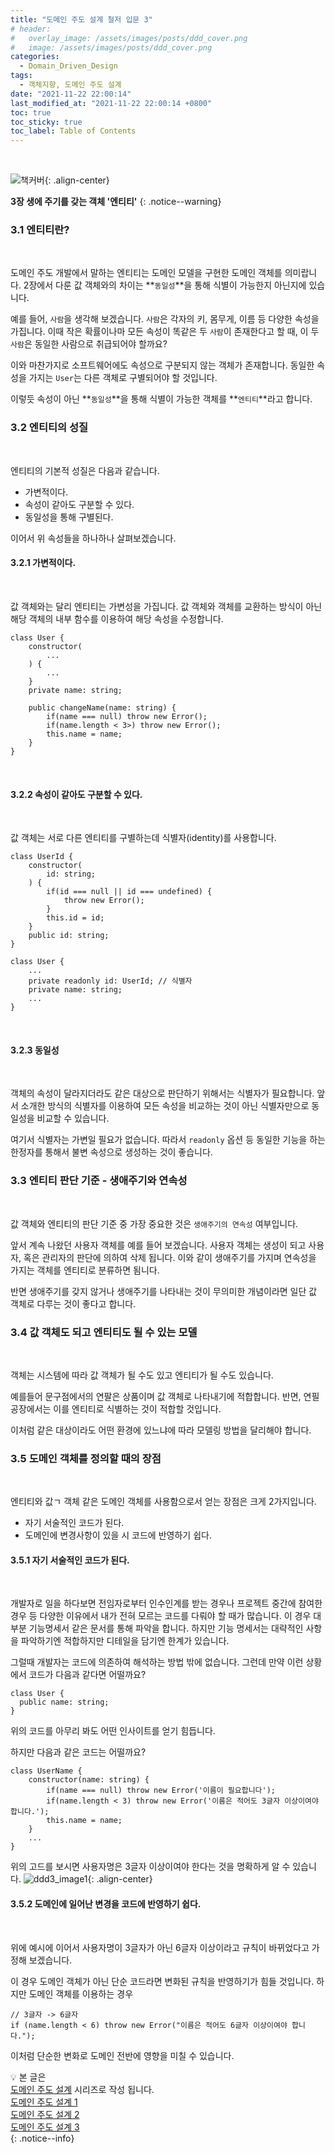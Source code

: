 ```yaml
---
title: "도메인 주도 설계 철저 입문 3"
# header:
#   overlay_image: /assets/images/posts/ddd_cover.png
#   image: /assets/images/posts/ddd_cover.png
categories:
  - Domain_Driven_Design
tags:
  - 객체지향, 도메인 주도 설계
date: "2021-11-22 22:00:14"
last_modified_at: "2021-11-22 22:00:14 +0800"
toc: true
toc_sticky: true
toc_label: Table of Contents
---
```

<br>

![책커버](/assets/images/posts/ddd_cover.png){: .align-center}
<br>

**3장 생에 주기를 갖는 객체 '엔티티'**
{: .notice--warning}
<br>

### 3.1 엔티티란?
<br>

도메인 주도 개발에서 말하는 엔티티는 도메인 모델을 구현한 도메인 객체를 의미랍니다.
2장에서 다룬 값 객체와의 차이는 **`동일성`**을 통해 식별이 가능한지 아닌지에 있습니다.

예를 들어,
`사람`을 생각해 보겠습니다. `사람`은 각자의 키, 몸무게, 이름 등 다양한 속성을 가집니다.
이때 작은 확률이나마 모든 속성이 똑같은 두 `사람`이 존재한다고 할 때, 이 두 `사람`은 동일한 사람으로 취급되어야 할까요?

이와 마찬가지로 소프트웨어에도 속성으로 구분되지 않는 객체가 존재합니다. 
동일한 속성을 가지는 `User`는 다른 객체로 구별되어야 할 것입니다.

이렇듯 속성이 아닌 **`동일성`**을 통해 식별이 가능한 객체를 **`엔티티`**라고 합니다.
<br>

### 3.2 엔티티의 성질
<br>

엔티티의 기본적 성질은 다음과 같습니다.

- 가변적이다.
- 속성이 같아도 구분할 수 있다.
- 동일성을 통해 구별된다.

이어서 위 속성들을 하나하나 살펴보겠습니다.

#### 3.2.1 가변적이다.
<br>

값 객체와는 달리 엔티티는 가변성을 가집니다.
값 객체와 객체를 교환하는 방식이 아닌 해당 객체의 내부 함수를 이용하여 해당 속성을 수정합니다.

```tsx
class User {
    constructor(
        ...
    ) {
        ...
    }
    private name: string;

    public changeName(name: string) {
        if(name === null) throw new Error();
        if(name.length < 3>) throw new Error();
        this.name = name;
    }
}
```
<br>

#### 3.2.2 속성이 같아도 구분할 수 있다.

<br>

값 객체는 서로 다른 엔티티를 구별하는데 식별자(identity)를 사용합니다.

```tsx
class UserId {
    constructor(
        id: string;
    ) {
        if(id === null || id === undefined) {
            throw new Error();
        }
        this.id = id;
    }
    public id: string;
}

class User {
    ...
    private readonly id: UserId; // 식별자
    private name: string;
    ...
}
```

<br>

#### 3.2.3 동일성

<br>

객체의 속성이 달라지더라도 같은 대상으로 판단하기 위해서는 식별자가 필요합니다.
앞서 소개한 방식의 식별자를 이용하여 모든 속성을 비교하는 것이 아닌 식별자만으로 동일성을 비교할 수 있습니다.

여기서 식별자는 가변일 필요가 없습니다. 따라서 `readonly` 옵션 등 동일한 기능을 하는 한정자를 통해서
불변 속성으로 생성하는 것이 좋습니다.
<br>

### 3.3 엔티티 판단 기준 - 생애주기와 연속성

<br>

값 객체와 엔티티의 판단 기준 중 가장 중요한 것은 `생애주기의 연속성` 여부입니다.

앞서 계속 나왔던 사용자 객체를 예를 들어 보겠습니다.
사용자 객체는 생성이 되고 사용자, 혹은 관리자의 판단에 의하여 삭제 됩니다.
이와 같이 생애주기를 가지며 연속성을 가지는 객체를 엔티티로 분류하면 됨니다.

반면 생애주기를 갖지 않거나 생애주기를 나타내는 것이 무의미한 개념이라면 일단 값 객체로 다루는 것이 좋다고 합니다.

### 3.4 값 객체도 되고 엔티티도 될 수 있는 모델

<br>

객체는 시스템에 따라 값 객체가 될 수도 있고 엔티티가 될 수도 있습니다.

예를들어 문구점에서의 연팔은 상품이며 값 객체로 나타내기에 적합합니다. 반면, 연필 공장에서는 이를 엔티티로 식별하는 것이 적합할 것입니다.

이처럼 같은 대상이라도 어떤 환경에 있느냐에 따라 모델링 방법을 달리해야 합니다.

### 3.5 도메인 객체를 정의할 때의 장점

<br>

엔티티와 값ㄱ 객체 같은 도메인 객체를 사용함으로서 얻는 장점은 크게 2가지입니다.

- 자기 서술적인 코드가 된다.
- 도메인에 변경사항이 있을 시 코드에 반영하기 쉽다.

#### 3.5.1 자기 서술적인 코드가 된다.

<br>

개발자로 일을 하다보면 전임자로부터 인수인계를 받는 경우나 프로젝트 중간에 참여한 경우 등 다양한 이유에서 내가 전혀 모르는 코드를 다뤄야 할 때가 많습니다.
이 경우 대부분 기능명세서 같은 문서를 통해 파악을 합니다. 하지만 기능 명세서는 대략적인 사항을 파악하기엔 적합하지만 디테일을 담기엔 한계가 있습니다.

그럴때 개발자는 코드에 의존하여 해석하는 방법 밖에 없습니다.
그런데 만약 이런 상황에서 코드가 다음과 같다면 어떨까요?
<br>

```tsx
class User {
  public name: string;
}
```

위의 코드를 아무리 봐도 어떤 인사이트를 얻기 힘듭니다.

하지만 다음과 같은 코드는 어떨까요?

```tsx
class UserName {
    constructor(name: string) {
        if(name === null) throw new Error('이름이 필요합니다');
        if(name.length < 3) throw new Error('이름은 적어도 3글자 이상이여야 합니다.');
        this.name = name;
    }
    ...
}
```

위의 고드를 보시면 사용자명은 3글자 이상이여야 한다는 것을 명확하게 알 수 있습니다.
![ddd3_image1](/assets/images/posts/ddd3_image.JPG){: .align-center}
<br>

#### 3.5.2 도메인에 일어난 변경을 코드에 반영하기 쉽다.

<br>

위에 예시에 이어서 사용자명이 3글자가 아닌 6글자 이상이라고 규칙이 바뀌었다고 가정해 보겠습니다.

이 경우 도메인 객체가 아닌 단순 코드라면 변화된 규칙을 반영하기가 힘들 것입니다.
하지만 도메인 객체를 이용하는 경우

```tsx
// 3글자 -> 6글자
if (name.length < 6) throw new Error("이름은 적어도 6글자 이상이여야 합니다.");
```

이처럼 단순한 변화로 도메인 전반에 영향을 미칠 수 있습니다.
<br>

 :bulb:
본 글은<br>
[도메인 주도 설계](https://kljopu.github.io/categories/#domain-driven-design) 시리즈로 작성 됩니다. <br>
[도메인 주도 설계 1](https://kljopu.github.io/domain_driven_design/ddd/) <br>
[도메인 주도 설계 2](https://kljopu.github.io/domain_driven_design/ddd2/) <br> 
[도메인 주도 설계 3](https://kljopu.github.io/domain_driven_design/ddd3/) <br> 
{: .notice--info}